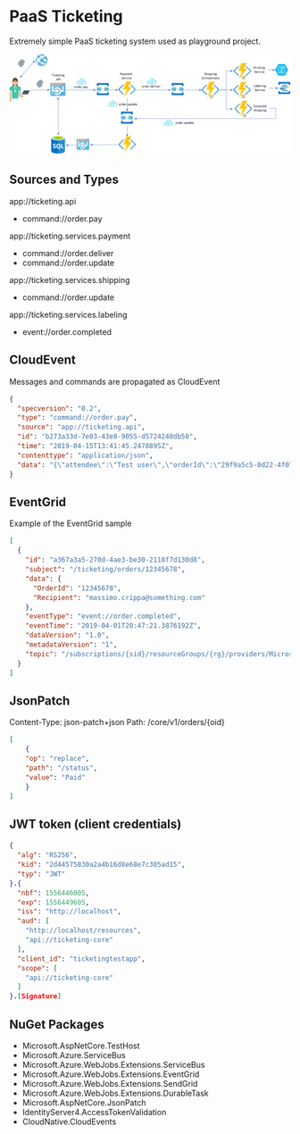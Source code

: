# PaaS Ticketing
Extremely simple PaaS ticketing system used as playground project. 

![Scenario](./media/scenario.png)

## Sources and Types
app://ticketing.api
- command://order.pay

app://ticketing.services.payment
- command://order.deliver
- command://order.update

app://ticketing.services.shipping
- command://order.update

app://ticketing.services.labeling
- event://order.completed

## CloudEvent
Messages and commands are propagated as CloudEvent
```json
{
  "specversion": "0.2",
  "type": "command://order.pay",
  "source": "app://ticketing.api",
  "id": "b273a33d-7e03-43e8-9055-d5724240db50",
  "time": "2019-04-15T13:41:45.2478895Z",
  "contenttype": "application/json",
  "data": "{\"attendee\":\"Test user\",\"orderId\":\"29f9a5c5-0d22-4f07-93c3-1e769337755c\",\"token\":\"b9249d\"}"
}
```

## EventGrid
Example of the EventGrid sample

```json
[
  {
    "id": "a367a3a5-270d-4ae3-be30-2118f7d130d8",
    "subject": "/ticketing/orders/12345678",
    "data": {
      "OrderId": "12345678",
      "Recipient": "massimo.crippa@something.com"
    },
    "eventType": "event://order.completed",
    "eventTime": "2019-04-01T20:47:21.3876192Z",
    "dataVersion": "1.0",
    "metadataVersion": "1",
    "topic": "/subscriptions/{sid}/resourceGroups/{rg}/providers/Microsoft.EventGrid/topics/{topicname}"
  }
]
```

## JsonPatch
Content-Type: json-patch+json
Path: /core/v1/orders/{oid}
```json
[
	{ 
	"op": "replace", 
	"path": "/status", 
	"value": "Paid" 
	}
]
```

## JWT token (client credentials)
```json
{
  "alg": "RS256",
  "kid": "2d44575830a2a4b16d8e68e7c305ad15",
  "typ": "JWT"
}.{
  "nbf": 1556446005,
  "exp": 1556449605,
  "iss": "http://localhost",
  "aud": [
    "http://localhost/resources",
    "api://ticketing-core"
  ],
  "client_id": "ticketingtestapp",
  "scope": [
    "api://ticketing-core"
  ]
}.[Signature]
```


## NuGet Packages
- Microsoft.AspNetCore.TestHost
- Microsoft.Azure.ServiceBus
- Microsoft.Azure.WebJobs.Extensions.ServiceBus
- Microsoft.Azure.WebJobs.Extensions.EventGrid
- Microsoft.Azure.WebJobs.Extensions.SendGrid
- Microsoft.Azure.WebJobs.Extensions.DurableTask
- Microsoft.AspNetCore.JsonPatch
- IdentityServer4.AccessTokenValidation
- CloudNative.CloudEvents